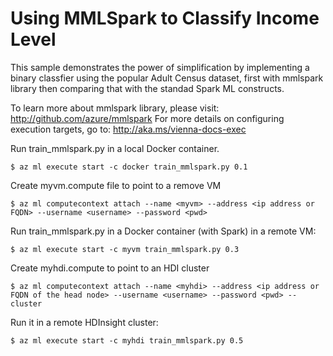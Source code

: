 # Using MMLSpark to Classify Income Level

This sample demonstrates the power of simplification by implementing a binary classfier
using the popular Adult Census dataset, first with mmlspark library then comparing that with
the standad Spark ML constructs. 

To learn more about mmlspark library, please visit: http://github.com/azure/mmlspark
For more details on configuring execution targets, go to: http://aka.ms/vienna-docs-exec

Run train_mmlspark.py in a local Docker container.
```
$ az ml execute start -c docker train_mmlspark.py 0.1
```

Create myvm.compute file to point to a remove VM
```
$ az ml computecontext attach --name <myvm> --address <ip address or FQDN> --username <username> --password <pwd>
```

Run train_mmlspark.py in a Docker container (with Spark) in a remote VM:
```
$ az ml execute start -c myvm train_mmlspark.py 0.3
```

Create myhdi.compute to point to an HDI cluster
```
$ az ml computecontext attach --name <myhdi> --address <ip address or FQDN of the head node> --username <username> --password <pwd> --cluster
```

Run it in a remote HDInsight cluster:
```
$ az ml execute start -c myhdi train_mmlspark.py 0.5
```
